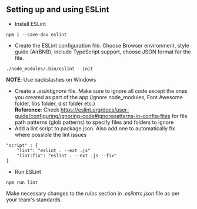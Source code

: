 ## Setting up and using ESLint
- Install ESLint
```
npm i --save-dev eslint
```
- Create the ESLint configuration file. Choose Browser environment, style guide (AirBNB), include TypeScript support, choose JSON format for the file.
```
./node_modules/.bin/eslint --init
```
__NOTE__: Use backslashes on Windows
- Create a _.eslintignore_ file. Make sure to ignore all code except the ones you created as part of the app (ignore node_modules, Font Awesome folder, libs folder, dist folder etc.)  
__Reference__: Check https://eslint.org/docs/user-guide/configuring/ignoring-code#ignorepatterns-in-config-files for file path patterns (glob patterns) to specify files and folders to ignore
- Add a lint script to package.json. Also add one to automatically fix where possible the lint issues
```
"script" : {
    "lint": "eslint . --ext .js"
    "lint:fix": "eslint . --ext .js --fix"
}
```
- Run ESLint
```
npm run lint
```
Make necessary changes to the _rules_ section in _.eslintrc.json_ file as per your team's standards.